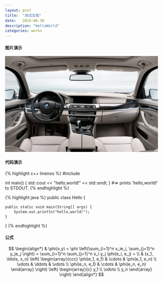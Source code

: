 ```yaml
---
layout: post
title:  "测试文档"
date:   2015-06-30
description: "HelloWorld"
categories: works
---
```


#### 图片演示
![喜欢的图片](/images/bizhi.jpg)

#### 代码演示
{% highlight c++ linenos %}
#include<iostream>

int main()
{
  std::cout << "hello,world!" << std::endl;
}
#=> prints 'hello,world!' to STDOUT.
{% endhighlight %}

{% highlight java %}
public class Hello {

    public static void main(String[] args) {
        System.out.println("hello,world!");
    }

}
{% endhighlight %}

#### 公式
$$
\begin{align*}
  & \phi(x,y) = \phi \left(\sum_{i=1}^n x_ie_i, \sum_{j=1}^n y_je_j \right)
  = \sum_{i=1}^n \sum_{j=1}^n x_i y_j \phi(e_i, e_j) = \\
  & (x_1, \ldots, x_n) \left( \begin{array}{ccc}
      \phi(e_1, e_1) & \cdots & \phi(e_1, e_n) \\
      \vdots & \ddots & \vdots \\
      \phi(e_n, e_1) & \cdots & \phi(e_n, e_n)
    \end{array} \right)
  \left( \begin{array}{c}
      y_1 \\
      \vdots \\
      y_n
    \end{array} \right)
\end{align*}
$$
